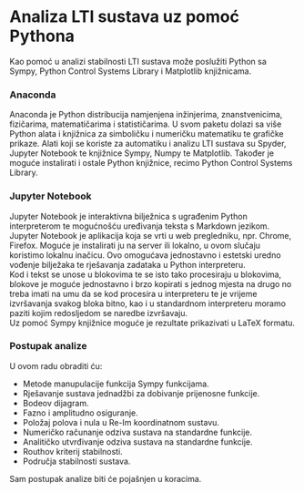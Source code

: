 # Analiza LTI sustava uz pomoć Pythona

Kao pomoć u analizi stabilnosti LTI sustava može poslužiti Python sa Sympy, Python Control Systems Library i Matplotlib knjižnicama.  

### Anaconda

Anaconda je Python distribucija namjenjena inžinjerima, znanstvenicima, fizičarima, matematičarima i statističarima.
U svom paketu dolazi sa više Python alata i knjižnica za simboličku i numeričku matematiku te grafičke prikaze.
Alati koji se koriste za automatiku i analizu LTI sustava su Spyder, Jupyter Notebook te knjižnice Sympy, Numpy te Matplotlib.
Također je moguće instalirati i ostale Python knjižnice, recimo Python Control Systems Library.

### Jupyter Notebook

Jupyter Notebook je interaktivna bilježnica s ugrađenim Python interpreterom te mogućnošću uređivanja teksta s Markdown jezikom.  
Jupyter Notebook je aplikacija koja se vrti u web pregledniku, npr. Chrome, Firefox. Moguće je instalirati ju na server ili lokalno, u ovom slučaju koristimo lokalnu inačicu.
Ovo omogućava jednostavno i estetski uredno vođenje bilježaka te rješavanja zadataka u Python interpreteru.  
Kod i tekst se unose u blokovima te se isto tako procesiraju u blokovima, blokove je moguće jednostavno i brzo kopirati s jednog mjesta na drugo no treba imati na umu da se kod procesira u interpreteru te je vrijeme izvršavanja svakog bloka bitno, kao i u standardnom interpreteru moramo paziti kojim redosljedom se naredbe izvršavaju.  
Uz pomoć Sympy knjižnice moguće je rezultate prikazivati u LaTeX formatu.

### Postupak analize

U ovom radu obraditi ću:  
* Metode manupulacije funkcija Sympy funkcijama.
* Rješavanje sustava jednadžbi za dobivanje prijenosne funkcije.
* Bodeov dijagram.
* Fazno i amplitudno osiguranje.
* Položaj polova i nula u Re-Im koordinatnom sustavu.
* Numeričko računanje odziva sustava na standardne funkcije.
* Analitičko utvrđivanje odziva sustava na standardne funkcije.
* Routhov kriterij stabilnosti.
* Područja stabilnosti sustava.
  
Sam postupak analize biti će pojašnjen u koracima.
